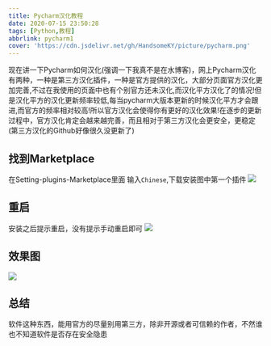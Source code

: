 ```yaml
---
title: Pycharm汉化教程
date: 2020-07-15 23:50:28
tags: [Python,教程]
abbrlink: pycharm1
cover: 'https://cdn.jsdelivr.net/gh/HandsomeKY/picture/pycharm.png'
---
```

现在讲一下Pycharm如何汉化(强调一下我真不是在水博客)，网上Pycharm汉化有两种，一种是第三方汉化插件，一种是官方提供的汉化，大部分页面官方汉化更加完善,不过在我使用的页面中也有个别官方还未汉化,而汉化平方汉化了的情况!但是汉化平方的汉化更新频率较低,每当pycharm大版本更新的时候汉化平方才会跟进,而官方的频率相对较高!所以官方汉化会使得你有更好的汉化效果!在逐步的更新过程中，官方汉化肯定会越来越完善，而且相对于第三方汉化会更安全，更稳定(第三方汉化的Github好像很久没更新了)

## 找到Marketplace
在Setting-plugins-Marketplace里面
输入`Chinese`,下载安装图中第一个插件
![](https://cdn.jsdelivr.net/gh/HandsomeKY/picture/pycharm-1-1.png)

## 重启
安装之后提示重启，没有提示手动重启即可
![](https://cdn.jsdelivr.net/gh/HandsomeKY/picture/pycharmc-1-2.png)

## 效果图
![](https://cdn.jsdelivr.net/gh/HandsomeKY/picture/pycharm-1-3.png)

## 总结
软件这种东西，能用官方的尽量别用第三方，除非开源或者可信赖的作者，不然谁也不知道软件是否存在安全隐患
